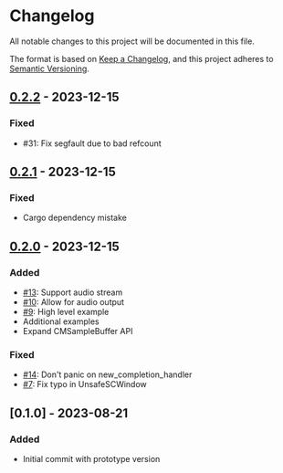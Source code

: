 # Changelog

All notable changes to this project will be documented in this file.

The format is based on [Keep a Changelog](https://keepachangelog.com/en/1.1.0/),
and this project adheres to [Semantic Versioning](https://semver.org/spec/v2.0.0.html).

## [0.2.2] - 2023-12-15
### Fixed
  - #31: Fix segfault due to bad refcount

## [0.2.1] - 2023-12-15
### Fixed
  - Cargo dependency mistake

## [0.2.0] - 2023-12-15

### Added
  - [#13](https://github.com/svtlabs/screencapturekit-rs/pull/13): Support audio stream
  - [#10](https://github.com/svtlabs/screencapturekit-rs/pull/10): Allow for audio output
  - [#9](https://github.com/svtlabs/screencapturekit-rs/pull/9): High level example
  - Additional examples
  - Expand CMSampleBuffer API

### Fixed
  - [#14](https://github.com/svtlabs/screencapturekit-rs/pull/14): Don't panic on new_completion_handler
  - [#7](https://github.com/svtlabs/screencapturekit-rs/pull/7): Fix typo in UnsafeSCWindow
  
## [0.1.0] - 2023-08-21

### Added
  - Initial commit with prototype version 

[unreleased]: https://github.com/svtlabs/screencapturekit-rs/compare/v0.2.2...HEAD
[0.2.2]: https://github.com/svtlabs/screencapturekit-rs/compare/v0.2.1...v0.2.2
[0.2.1]: https://github.com/svtlabs/screencapturekit-rs/compare/v0.2.0...v0.2.1
[0.2.0]: https://github.com/svtlabs/screencapturekit-rs/compare/v0.1.0...v0.2.0
[0.0.1]: https://github.com/svtlabs/screencapturekit-rs/releases/tag/v0.1.0
